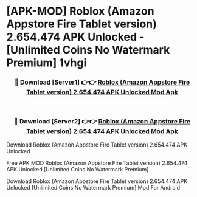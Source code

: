 # [APK-MOD] Roblox (Amazon Appstore Fire Tablet version) 2.654.474 APK Unlocked - [Unlimited Coins No Watermark Premium] 1vhgi



<div align="center">
<h3>🔴 Download [Server1] 👉👉 <a href="https://momento.my/?title=Roblox_(Amazon_Appstore_Fire_Tablet_version)_2.654.474_APK_Unlocked">Roblox (Amazon Appstore Fire Tablet version) 2.654.474 APK Unlocked Mod Apk</a></h3><br>

<h3>🔴 Download [Server2] 👉👉 <a href="https://momento.my/?title=Roblox_(Amazon_Appstore_Fire_Tablet_version)_2.654.474_APK_Unlocked">Roblox (Amazon Appstore Fire Tablet version) 2.654.474 APK Unlocked Mod Apk</a></h3>
</div>



Download Roblox (Amazon Appstore Fire Tablet version) 2.654.474 APK Unlocked 

Free APK MOD Roblox (Amazon Appstore Fire Tablet version) 2.654.474 APK Unlocked [Unlimited Coins No Watermark Premium]

Download Roblox (Amazon Appstore Fire Tablet version) 2.654.474 APK Unlocked [Unlimited Coins No Watermark Premium] Mod For Android
